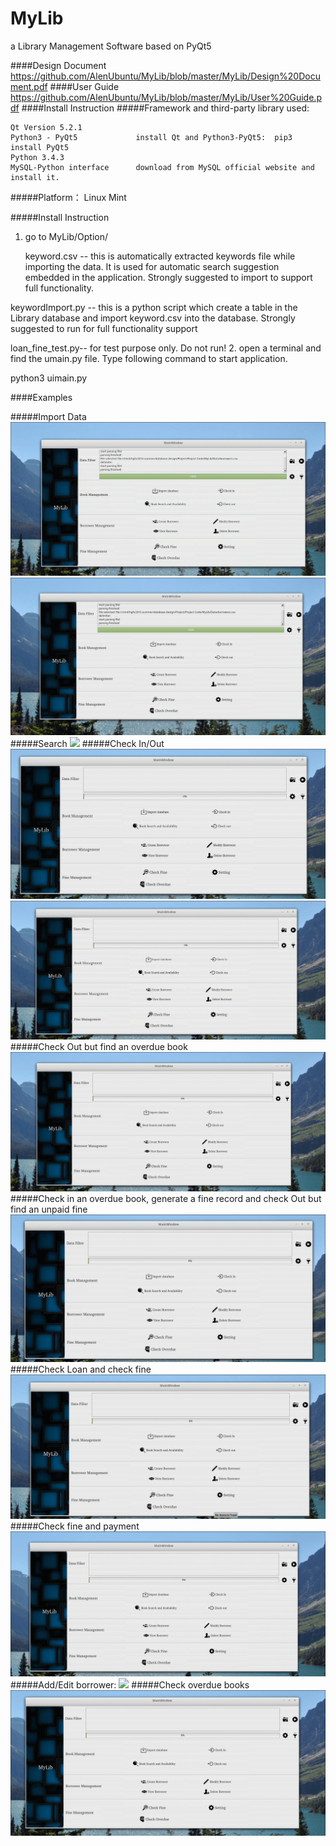 # MyLib
a Library Management Software based on PyQt5

####Design Document
https://github.com/AlenUbuntu/MyLib/blob/master/MyLib/Design%20Document.pdf
####User Guide
https://github.com/AlenUbuntu/MyLib/blob/master/MyLib/User%20Guide.pdf
####Install Instruction
#####Framework and third-party library used:

    Qt Version 5.2.1
    Python3 - PyQt5             install Qt and Python3-PyQt5:  pip3 install PyQt5
    Python 3.4.3
    MySQL-Python interface      download from MySQL official website and install it.

#####Platform： 
Linux Mint

#####Install Instruction

1. go to MyLib/Option/

   keyword.csv    --   this is automatically extracted keywords file while importing the data.
                       It is used for automatic search suggestion embedded in the application. Strongly suggested to
                       import to support full functionality.
                       
  keywordImport.py --  this is a python script which create a table in the Library database and import
                       keyword.csv into the database. Strongly suggested to run for full functionality support

  loan_fine_test.py--  for test purpose only. Do not run!
2. open a terminal and find the umain.py file. Type following command to start application.

   python3 uimain.py
   
####Examples

#####Import Data
![](https://github.com/AlenUbuntu/MyLib/blob/master/MyLib/User%20Guide/import%20data%201.gif)
![](https://github.com/AlenUbuntu/MyLib/blob/master/MyLib/User%20Guide/import%20data%202.gif)
#####Search
![](https://github.com/AlenUbuntu/MyLib/blob/master/MyLib/User%20Guide/search.gif)
#####Check In/Out
![](https://github.com/AlenUbuntu/MyLib/blob/master/MyLib/User%20Guide/check%20out%20and%20in.gif)
![](https://github.com/AlenUbuntu/MyLib/blob/master/MyLib/User%20Guide/check%20out%20and%20in%202.gif)
#####Check Out but find an overdue book
![](https://github.com/AlenUbuntu/MyLib/blob/master/MyLib/User%20Guide/check_out_overdue.gif)
#####Check in an overdue book, generate a fine record and check Out but find an unpaid fine
![](https://github.com/AlenUbuntu/MyLib/blob/master/MyLib/User%20Guide/Overdue%20and%20fine.gif)
#####Check Loan and check fine
![](https://github.com/AlenUbuntu/MyLib/blob/master/MyLib/User%20Guide/Check%20loan%20and%20fine.gif)
#####Check fine and payment
![](https://github.com/AlenUbuntu/MyLib/blob/master/MyLib/User%20Guide/Check%20fine%20and%20fine%20payment.gif)
#####Add/Edit borrower:
![](https://github.com/AlenUbuntu/MyLib/blob/master/MyLib/User%20Guide/add_edit_borrower.gif)
#####Check overdue books
![](https://github.com/AlenUbuntu/MyLib/blob/master/MyLib/User%20Guide/check_overdue.gif)



